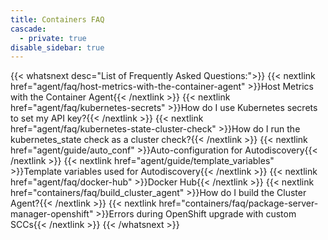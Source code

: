 ```yaml
---
title: Containers FAQ
cascade: 
  - private: true
disable_sidebar: true
---
```


{{< whatsnext desc="List of Frequently Asked Questions:">}}
    {{< nextlink href="agent/faq/host-metrics-with-the-container-agent" >}}Host Metrics with the Container Agent{{< /nextlink >}}
    {{< nextlink href="agent/faq/kubernetes-secrets" >}}How do I use Kubernetes secrets to set my API key?{{< /nextlink >}}
    {{< nextlink href="agent/faq/kubernetes-state-cluster-check" >}}How do I run the kubernetes_state check as a cluster check?{{< /nextlink >}}
    {{< nextlink href="agent/guide/auto_conf" >}}Auto-configuration for Autodiscovery{{< /nextlink >}}
    {{< nextlink href="agent/guide/template_variables" >}}Template variables used for Autodiscovery{{< /nextlink >}}
    {{< nextlink href="agent/faq/docker-hub" >}}Docker Hub{{< /nextlink >}}
    {{< nextlink href="containers/faq/build_cluster_agent" >}}How do I build the Cluster Agent?{{< /nextlink >}}
    {{< nextlink href="containers/faq/package-server-manager-openshift" >}}Errors during OpenShift upgrade with custom SCCs{{< /nextlink >}}
{{< /whatsnext >}}
